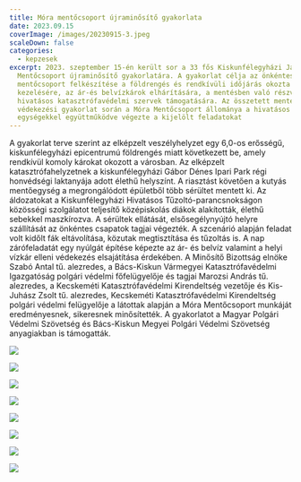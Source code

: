 ```yaml
---
title: Móra mentőcsoport újraminősítő gyakorlata
date: 2023.09.15
coverImage: /images/20230915-3.jpeg
scaleDown: false
categories:
  - kepzesek
excerpt: 2023. szeptember 15-én került sor a 33 fős Kiskunfélegyházi Járás Móra
  Mentőcsoport újraminősítő gyakorlatára. A gyakorlat célja az önkéntes
  mentőcsoport felkészítése a földrengés és rendkívüli időjárás okozta helyzetek
  kezelésére, az ár-és belvízkárok elhárítására, a mentésben való részvételre, a
  hivatásos katasztrófavédelmi szervek támogatására. Az összetett mentési és
  védekezési gyakorlat során a Móra Mentőcsoport állománya a hivatásos
  egységekkel együttműködve végezte a kijelölt feladatokat
---
```

A gyakorlat terve szerint az elképzelt veszélyhelyzet egy 6,0-os erősségű, kiskunfélegyházi epicentrumú földrengés miatt következett be, amely rendkívül komoly károkat okozott a városban. Az elképzelt katasztrófahelyzetnek a kiskunfélegyházi Gábor Dénes Ipari Park régi honvédségi laktanyája adott élethű helyszínt. A riasztást követően a kutyás mentőegység a megrongálódott épületből több sérültet mentett ki. Az áldozatokat a Kiskunfélegyházi Hivatásos Tűzoltó-parancsnokságon közösségi szolgálatot teljesítő középiskolás diákok alakították, élethű sebekkel maszkírozva. A sérültek ellátását, elsősegélynyújtó helyre szállítását az önkéntes csapatok tagjai végezték. A szcenárió alapján feladat volt kidőlt fák eltávolítása, közutak megtisztítása és tűzoltás is. A nap zárófeladatát egy nyúlgát építése képezte az ár- és belvíz valamint a helyi vízkár elleni védekezés elsajátítása érdekében.
A Minősítő Bizottság elnöke Szabó Antal tű. alezredes, a Bács-Kiskun Vármegyei Katasztrófavédelmi Igazgatóság polgári védelmi főfelügyelője és tagjai Marozsi András tű. alezredes, a Kecskeméti Katasztrófavédelmi Kirendeltség vezetője és Kis-Juhász Zsolt tű. alezredes, Kecskeméti Katasztrófavédelmi Kirendeltség polgári védelmi felügyelője a látottak alapján a Móra Mentőcsoport munkáját eredményesnek,  sikeresnek minősítették.
A gyakorlatot a Magyar Polgári Védelmi Szövetség és Bács-Kiskun Megyei Polgári Védelmi Szövetség anyagiakban is támogatták. 

![](/images/20230915-1.jpg)

![](/images/20230915-2.jpeg)

![](/images/20230915-3.jpeg)

![](/images/20230915-4.jpg)

![](/images/20230915-5.jpg)

![](/images/20230915-6.jpg)

![](/images/20230915-7.jpg)

![](/images/20230915-8.jpg)
